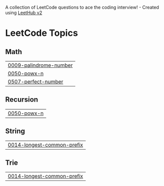 A collection of LeetCode questions to ace the coding interview! - Created using [LeetHub v2](https://github.com/arunbhardwaj/LeetHub-2.0)
<!---LeetCode Topics Start-->
# LeetCode Topics
## Math
|  |
| ------- |
| [0009-palindrome-number](https://github.com/vedatkoylahisar/leetcode-problems/tree/master/0009-palindrome-number) |
| [0050-powx-n](https://github.com/vedatkoylahisar/leetcode-problems/tree/master/0050-powx-n) |
| [0507-perfect-number](https://github.com/vedatkoylahisar/leetcode-problems/tree/master/0507-perfect-number) |
## Recursion
|  |
| ------- |
| [0050-powx-n](https://github.com/vedatkoylahisar/leetcode-problems/tree/master/0050-powx-n) |
## String
|  |
| ------- |
| [0014-longest-common-prefix](https://github.com/vedatkoylahisar/leetcode-problems/tree/master/0014-longest-common-prefix) |
## Trie
|  |
| ------- |
| [0014-longest-common-prefix](https://github.com/vedatkoylahisar/leetcode-problems/tree/master/0014-longest-common-prefix) |
<!---LeetCode Topics End-->